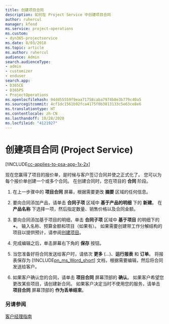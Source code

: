 ```yaml
---
title: 创建项目合同
description: 如何在 Project Service 中创建项目合同
author: ruhercul
manager: kfend
ms.service: project-operations
ms.custom:
- dyn365-projectservice
ms.date: 8/03/2018
ms.topic: article
ms.author: ruhercul
audience: Admin
search.audienceType:
- admin
- customizer
- enduser
search.app:
- D365CE
- D365PS
- ProjectOperations
ms.openlocfilehash: 94dd55559f9eaa71758caba7974b0e3b779c40a5
ms.sourcegitcommit: 4cf1dc1561b92fca4175f0b3813133c5e63ce8e6
ms.translationtype: HT
ms.contentlocale: zh-CN
ms.lasthandoff: 10/28/2020
ms.locfileid: "4121927"
---
```

# <a name="create-a-project-contract-project-service"></a>创建项目合同 (Project Service)

[!INCLUDE[cc-applies-to-psa-app-1x-2x](../includes/cc-applies-to-psa-app-1x-2x.md)]

现在您赢得了项目的报价单，是时候与客户签订合同并使之正式化了。 您可以为每个报价单创建一个或多个合同。 在创建合同时，您在项目的 **合同** 阶段。  
  
1. 在上一步骤中的 **项目合同** 屏幕，根据需要更改 **摘要** 区域的任何信息。  
  
2. 要向合同添加产品，请单击 **合同子项** 区域中 **基于产品的明细** 下的 **新建**。 在 **产品名称** 下选择一项，然后指定数量、销售价格以及合同金额。  
  
3. 要向合同添加基于项目的明细，单击 **合同子项** 区域中 **基于项目** 的明细下的 **+**。 输入名称、预算金额和项目（如果有）。 如果需要创建带工作分解结构的项目以提供预计，请参阅[创建项目](../psa/create-project.md)。  
  
4. 完成编辑之后，单击屏幕右下角的 **保存** 按钮。  
  
5. 当您准备好将合同发送给客户时，请依次 **更多** (…)、**运行报表** 和 **订单**。 将报表保存为 [!INCLUDE[pn_ms_Word_short](../includes/pn-ms-word-short.md)] 文档，根据需要编辑，然后将合同发送给客户。  
  
6. 如果客户确认您的合同，请单击 **项目合同** 屏幕顶部的 **确认**。 如果客户希望您更改某些项目，请创建新合同。 如果客户决定当时不使用您的服务，请单击 **项目合同** 屏幕顶部的 **作为丢单结束**。  
  
### <a name="see-also"></a>另请参阅  
 [客户经理指南](../psa/account-manager-guide.md)
